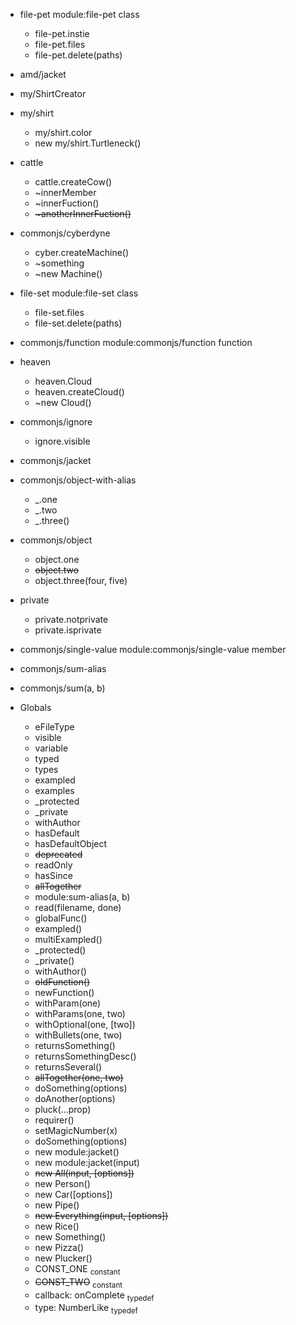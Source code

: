 * file-pet module:file-pet class
  * file-pet.instie
  * file-pet.files
  * file-pet.delete(paths)
* amd/jacket
* my/ShirtCreator
* my/shirt
  * my/shirt.color
  * new my/shirt.Turtleneck()
* cattle
  * cattle.createCow()
  * ~innerMember
  * \~innerFuction()
  * ~~\~anotherInnerFuction()~~
* commonjs/cyberdyne
  * cyber.createMachine()
  * ~something
  * \~new Machine()
* file-set module:file-set class
  * file-set.files
  * file-set.delete(paths)
* commonjs/function module:commonjs/function function
* heaven
  * heaven.Cloud
  * heaven.createCloud()
  * \~new Cloud()
* commonjs/ignore
  * ignore.visible
* commonjs/jacket
* commonjs/object-with-alias
  * _.one
  * _.two
  * _.three()
* commonjs/object
  * object.one
  * ~~object.two~~
  * object.three(four, five)
* private
  * private.notprivate
  * private.isprivate
* commonjs/single-value module:commonjs/single-value member
* commonjs/sum-alias
* commonjs/sum(a, b)

* Globals
  * eFileType
  * visible
  * variable
  * typed
  * types
  * exampled
  * examples
  * _protected
  * _private
  * withAuthor
  * hasDefault
  * hasDefaultObject
  * ~~deprecated~~
  * readOnly
  * hasSince
  * ~~allTogether~~
  * module:sum-alias(a, b)
  * read(filename, done)
  * globalFunc()
  * exampled()
  * multiExampled()
  * _protected()
  * _private()
  * withAuthor()
  * ~~oldFunction()~~
  * newFunction()
  * withParam(one)
  * withParams(one, two)
  * withOptional(one, [two])
  * withBullets(one, two)
  * returnsSomething()
  * returnsSomethingDesc()
  * returnsSeveral()
  * ~~allTogether(one, two)~~
  * doSomething(options)
  * doAnother(options)
  * pluck(...prop)
  * requirer()
  * setMagicNumber(x)
  * doSomething(options)
  * new module:jacket()
  * new module:jacket(input)
  * ~~new All(input, [options])~~
  * new Person()
  * new Car([options])
  * new Pipe()
  * ~~new Everything(input, [options])~~
  * new Rice()
  * new Something()
  * new Pizza()
  * new Plucker()
  * CONST_ONE <sub>constant</sub>
  * ~~CONST_TWO~~ <sub>constant</sub>
  * callback: onComplete <sub>typedef</sub>
  * type: NumberLike <sub>typedef</sub>
